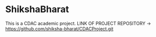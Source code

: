 # ShikshaBharat
This is a CDAC academic project.
LINK OF PROJECT REPOSITORY -> https://github.com/shiksha-bharat/CDACProject.git 
